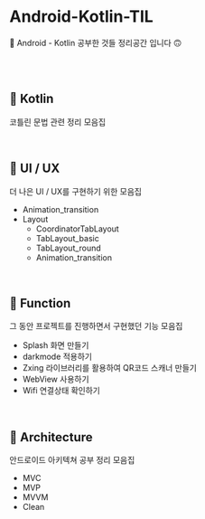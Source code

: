# Android-Kotlin-TIL
🙂 Android - Kotlin 공부한 것들 정리공간 입니다 🙃

<br>

<br>

## 🍎 Kotlin

 코틀린 문법 관련 정리 모음집



<br>

## 🌱 UI / UX

더 나은 UI / UX를 구현하기 위한 모음집

- Animation_transition 
- Layout
  - CoordinatorTabLayout
  - TabLayout_basic
  - TabLayout_round
  - Animation_transition



<br>

## 🌷 Function

그 동안 프로젝트를 진행하면서 구현했던 기능 모음집

- Splash 화면 만들기
- darkmode 적용하기
- Zxing 라이브러리를 활용하여 QR코드 스캐너 만들기
- WebView 사용하기
- Wifi 연결상태 확인하기



<br>

## 🥑 Architecture

안드로이드 아키텍쳐 공부 정리 모음집

- MVC
- MVP
- MVVM
- Clean



<br>